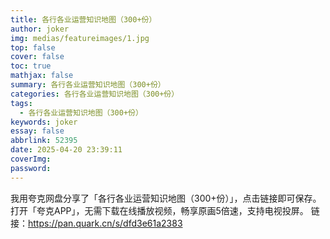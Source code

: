 ```yaml
---
title: 各行各业运营知识地图（300+份）
author: joker
img: medias/featureimages/1.jpg
top: false
cover: false
toc: true
mathjax: false
summary: 各行各业运营知识地图（300+份）
categories: 各行各业运营知识地图（300+份）
tags:
  - 各行各业运营知识地图（300+份）
keywords: joker
essay: false
abbrlink: 52395
date: 2025-04-20 23:39:11
coverImg:
password:
---
```


我用夸克网盘分享了「各行各业运营知识地图（300+份）」，点击链接即可保存。打开「夸克APP」，无需下载在线播放视频，畅享原画5倍速，支持电视投屏。
链接：https://pan.quark.cn/s/dfd3e61a2383

